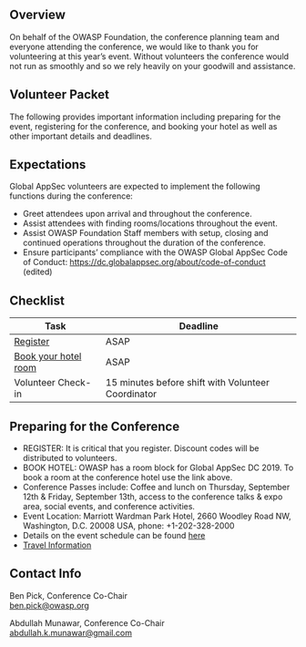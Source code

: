 
## Overview
On behalf of the OWASP Foundation, the conference planning team and everyone attending the conference, we would like to thank you for volunteering at this year’s event. Without volunteers the conference would not run as smoothly and so we rely heavily on your goodwill and assistance.

## Volunteer Packet
The following provides important information including preparing for the event, registering for the conference, and booking your hotel as well as other important details and deadlines. 

## Expectations
Global AppSec volunteers are expected to implement the following functions during the conference:
* Greet attendees upon arrival and throughout the conference.
* Assist attendees with finding rooms/locations throughout the event.
* Assist OWASP Foundation Staff members with setup, closing and continued operations throughout the duration of the conference.
* Ensure participants’ compliance with the OWASP Global AppSec Code of Conduct:  https://dc.globalappsec.org/about/code-of-conduct (edited) 

## Checklist

| Task | Deadline | 
| ------------- | ------------- |
| [Register](https://www.regonline.com/registration/login.aspx?eventID=2566994) |  ASAP | 
| [Book your hotel room](https://book.passkey.com/go/appsec2019) |  ASAP | 
| Volunteer Check-in | 15 minutes before shift with Volunteer Coordinator | 

## Preparing for the Conference
* REGISTER: It is critical that you register. Discount codes will be distributed to volunteers.
* BOOK HOTEL: OWASP has a room block for Global AppSec DC 2019. To book a room at the conference hotel use the link above.
* Conference Passes include: Coffee and lunch on Thursday, September 12th & Friday, September 13th, access to the conference talks & expo area, social events, and conference activities.
* Event Location:  Marriott Wardman Park Hotel, 2660 Woodley Road NW, Washington, D.C. 20008 USA, phone: +1-202-328-2000
* Details on the event schedule can be found [here](https://dc.globalappsec.org/program/schedule)
* [Travel Information](https://dc.globalappsec.org/venue/transportation)

## Contact Info

Ben Pick, Conference Co-Chair<br/>
ben.pick@owasp.org

Abdullah Munawar, Conference Co-Chair<br/>
abdullah.k.munawar@gmail.com



